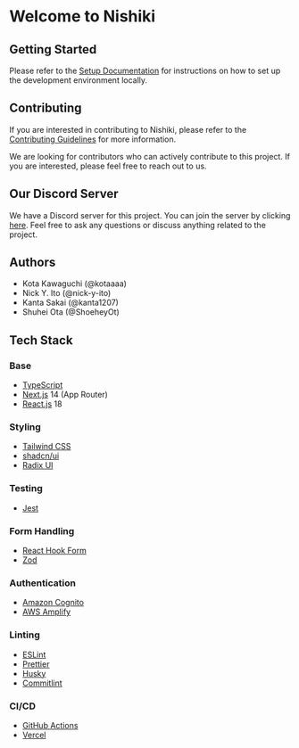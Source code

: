 # Welcome to Nishiki

<!-- TODO: Add a welcome message here -->
<!-- ISSUE: #279 -->

## Getting Started

Please refer to the [Setup Documentation](./docs/SETUP.md) for instructions on how to set up the development environment locally.

## Contributing

If you are interested in contributing to Nishiki, please refer to the [Contributing Guidelines](./docs/CONTRIBUTING.md) for more information.

We are looking for contributors who can actively contribute to this project. If you are interested, please feel free to reach out to us.

## Our Discord Server

We have a Discord server for this project. You can join the server by clicking [here](https://discord.gg/kZ9kZE8dcP). Feel free to ask any questions or discuss anything related to the project.

## Authors

- Kota Kawaguchi (@kotaaaa)
- Nick Y. Ito (@nick-y-ito)
- Kanta Sakai (@kanta1207)
- Shuhei Ota (@ShoeheyOt)

## Tech Stack

### Base

- [TypeScript](https://www.typescriptlang.org/)
- [Next.js](https://nextjs.org/) 14 (App Router)
- [React.js](https://react.dev/) 18

### Styling

- [Tailwind CSS](https://tailwindcss.com/)
- [shadcn/ui](https://ui.shadcn.com/)
- [Radix UI](https://www.radix-ui.com/primitives)

### Testing

- [Jest](https://jestjs.io/)

### Form Handling

- [React Hook Form](https://react-hook-form.com/)
- [Zod](https://zod.dev/)

### Authentication

- [Amazon Cognito](https://aws.amazon.com/cognito/)
- [AWS Amplify](https://aws.amazon.com/amplify/)

### Linting

- [ESLint](https://eslint.org/)
- [Prettier](https://prettier.io/)
- [Husky](https://typicode.github.io/husky/)
- [Commitlint](https://commitlint.js.org/)

### CI/CD

- [GitHub Actions](https://github.com/features/actions)
- [Vercel](https://vercel.com/docs)

<!-- TODO: Add License Section -->
<!-- ISSUE: #233 -->
<!-- ## License -->
